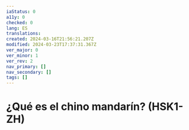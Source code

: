 ```yaml
---
iaStatus: 0
a11y: 0
checked: 0
lang: ES
translations: 
created: 2024-03-16T21:56:21.207Z
modified: 2024-03-23T17:37:31.367Z
ver_major: 0
ver_minor: 1
ver_rev: 2
nav_primary: []
nav_secondary: []
tags: []
---
```

# ¿Qué es el chino mandarín? (HSK1-ZH)
